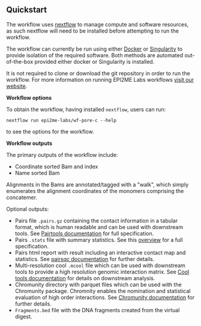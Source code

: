 ## Quickstart

The workflow uses [nextflow](https://www.nextflow.io/) to manage compute and 
software resources, as such nextflow will need to be installed before attempting
to run the workflow.

The workflow can currently be run using either
[Docker](https://www.docker.com/products/docker-desktop) or
[Singularity](https://docs.sylabs.io/guides/latest/user-guide/)
to provide isolation of the required software. Both methods are automated
out-of-the-box provided either docker or Singularity is installed.

It is not required to clone or download the git repository in order to run the workflow.
For more information on running EPI2ME Labs workflows [visit our website](https://labs.epi2me.io/wfindex).

**Workflow options**

To obtain the workflow, having installed `nextflow`, users can run:

```
nextflow run epi2me-labs/wf-pore-c --help
```

to see the options for the workflow.

**Workflow outputs**

The primary outputs of the workflow include:

* Coordinate sorted Bam and index
* Name sorted Bam

Alignments in the Bams are annotated/tagged with a "walk", which simply
enumerates the alignment coordinates of the monomers comprising the concatemer.
  
Optional outputs:
* Pairs file `.pairs.gz` containing the contact information in a tabular format, which is human readable and can be used with downstream tools. See [Pairtools documentation](https://pairtools.readthedocs.io/en/latest/formats.html#pairs) for full specification.
* Pairs `.stats` file with summary statistics. See this [overview](https://pairtools.readthedocs.io/en/latest/stats.html) for a full specification.
* Pairs html report with result including an interactive contact map and statistics. See [pairsqc documentation](https://github.com/4dn-dcic/pairsqc) for further details.
* Multi-resolution cool `.mcool` file which can be used with downstream tools to provide a high resolution genomic interaction matrix. See [Cool tools documentation](https://github.com/open2c/cooltools) for details on downstream analysis. 
* Chromunity directory with parquet files which can be used with the Chromunity package. Chromnity enables the nomination and statistical evaluation of high order interactions. See [Chromunity documentation](http://mskilab.com/chromunity/tutorial.html) for further details.
* `Fragments.bed` file with the DNA fragments created from the virtual digest.

